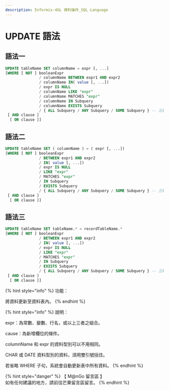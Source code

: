```yaml
---
description: Informix-4GL 資料操作_SQL Language
---
```


# UPDATE 語法

## 語法一

```sql
UPDATE tableName SET columnName = expr [, ...]
[WHERE [ NOT ] booleanExpr
               / columnName BETWEEN expr1 AND expr2
               / columnName IN( value [, ...])
               / expr IS NULL
               / columnName LIKE "expr"
               / columnName MATCHES "expr"
               / columnName IN Subquery
               / columnName EXISTS Subquery
               / { ALL Subquery / ANY Subquery / SOME Subquery } -- 三則一 --
 [ AND clause ]
  [ OR clause ]]
```

## 語法二

```sql
UPDATE tableName SET ( columnName ) = ( expr [, ...])
[WHERE [ NOT ] booleanExpr
               / BETWEEN expr1 AND expr2
               / IN( value [, ...])
               / expr IS NULL
               / LIKE "expr"
               / MATCHES "expr"
               / IN Subquery
               / EXISTS Subquery
               / { ALL Subquery / ANY Subquery / SOME Subquery } -- 三則一 --
 [ AND clause ]
  [ OR clause ]]
```

## 語法三

```sql
UPDATE tableName SET tableName.* = recordTableName.*
[WHERE [ NOT ] booleanExpr
               / BETWEEN expr1 AND expr2
               / IN( value [, ...])
               / expr IS NULL
               / LIKE "expr"
               / MATCHES "expr"
               / IN Subquery
               / EXISTS Subquery
               / { ALL Subquery / ANY Subquery / SOME Subquery } -- 三則一 --
 [ AND clause ]
  [ OR clause ]]
```

{% hint style="info" %}
功能：

將資料更新至資料表內。
{% endhint %}

{% hint style="info" %}
說明：

expr：為常數、變數、行名，或以上三者之組合。

cause：為新增欄位的條件。

columnName 和 expr 的資料型別可以不用相同。

CHAR 或 DATE 資料型別的資料，須用雙引號括住。

若省略 WHERE 子句，系統會自動更新表中所有資料。
{% endhint %}

{% hint style="danger" %}
【 M@nGo 留言區 】\
如有任何建議的地方，請前往芒果留言區留言。
{% endhint %}
